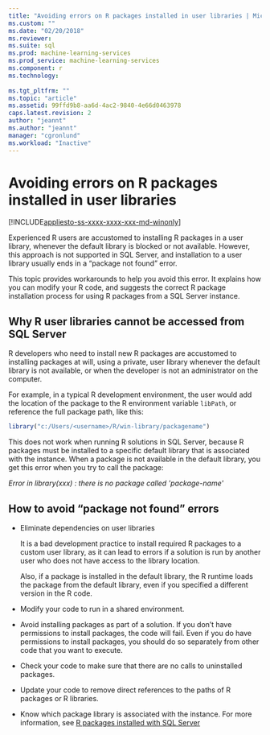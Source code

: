```yaml
---
title: "Avoiding errors on R packages installed in user libraries | Microsoft Docs"
ms.custom: ""
ms.date: "02/20/2018"
ms.reviewer: 
ms.suite: sql
ms.prod: machine-learning-services
ms.prod_service: machine-learning-services
ms.component: r
ms.technology: 
  
ms.tgt_pltfrm: ""
ms.topic: "article"
ms.assetid: 99ffd9b8-aa6d-4ac2-9840-4e66d0463978
caps.latest.revision: 2
author: "jeannt"
ms.author: "jeannt"
manager: "cgronlund"
ms.workload: "Inactive"
---
```

# Avoiding errors on R packages installed in user libraries
[!INCLUDE[appliesto-ss-xxxx-xxxx-xxx-md-winonly](../../includes/appliesto-ss-xxxx-xxxx-xxx-md-winonly.md)]

Experienced R users are accustomed to installing R packages in a user library, whenever the default library is blocked or not available. However, this approach is not supported in SQL Server, and installation to a user library usually ends in a “package not found” error.

This topic provides workarounds to help you avoid this error. It explains how you can modify your R code, and suggests the correct R package installation process for using R packages from a SQL Server instance.

## Why R user libraries cannot be accessed from SQL Server

R developers who need to install new R packages are accustomed to installing packages at will, using a private, user library whenever the default library is not available, or when the developer is not an administrator on the computer.

For example, in a typical R development environment, the user would add the  location of the package to the R environment variable `libPath`, or reference the full package path, like this:

```R
library("c:/Users/<username>/R/win-library/packagename")
```

This does not work when running R solutions in SQL Server, because R packages must be installed to a specific default library that is associated with the instance. When a package is not available in the default library, you get this error when you try to call the package:

*Error in library(xxx) : there is no package called 'package-name'*

## How to avoid “package not found” errors

+ Eliminate dependencies on user libraries 

    It is a bad development practice to install required R packages to a custom user library, as it can lead to errors if a solution is run by another user who does not have access to the library location.

    Also, if a package is installed in the default library, the R runtime loads the package from the default library, even if you specified a different version in the R code.

+ Modify your code to run in a shared environment.

+ Avoid installing packages as part of a solution. If you don’t have permissions to install packages, the code will fail. Even if you do have permissions to install packages, you should do so separately from other code that you want to execute.

+ Check your code to make sure that there are no calls to uninstalled packages.

+ Update your code to remove direct references to the paths of R packages or R libraries. 

+ Know which package library is associated with the instance. For more information, see [R packages installed with SQL Server](installing-and-managing-r-packages.md)
